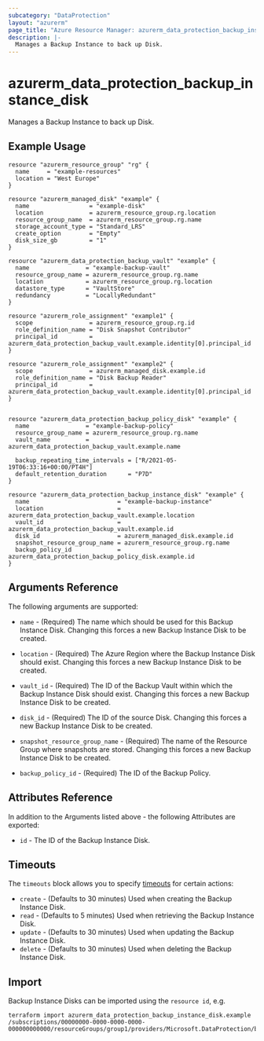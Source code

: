 ```yaml
---
subcategory: "DataProtection"
layout: "azurerm"
page_title: "Azure Resource Manager: azurerm_data_protection_backup_instance_disk"
description: |-
  Manages a Backup Instance to back up Disk.
---
```


# azurerm_data_protection_backup_instance_disk

Manages a Backup Instance to back up Disk.

## Example Usage

```hcl
resource "azurerm_resource_group" "rg" {
  name     = "example-resources"
  location = "West Europe"
}

resource "azurerm_managed_disk" "example" {
  name                 = "example-disk"
  location             = azurerm_resource_group.rg.location
  resource_group_name  = azurerm_resource_group.rg.name
  storage_account_type = "Standard_LRS"
  create_option        = "Empty"
  disk_size_gb         = "1"
}

resource "azurerm_data_protection_backup_vault" "example" {
  name                = "example-backup-vault"
  resource_group_name = azurerm_resource_group.rg.name
  location            = azurerm_resource_group.rg.location
  datastore_type      = "VaultStore"
  redundancy          = "LocallyRedundant"
}

resource "azurerm_role_assignment" "example1" {
  scope                = azurerm_resource_group.rg.id
  role_definition_name = "Disk Snapshot Contributor"
  principal_id         = azurerm_data_protection_backup_vault.example.identity[0].principal_id
}

resource "azurerm_role_assignment" "example2" {
  scope                = azurerm_managed_disk.example.id
  role_definition_name = "Disk Backup Reader"
  principal_id         = azurerm_data_protection_backup_vault.example.identity[0].principal_id
}


resource "azurerm_data_protection_backup_policy_disk" "example" {
  name                = "example-backup-policy"
  resource_group_name = azurerm_resource_group.rg.name
  vault_name          = azurerm_data_protection_backup_vault.example.name

  backup_repeating_time_intervals = ["R/2021-05-19T06:33:16+00:00/PT4H"]
  default_retention_duration      = "P7D"
}

resource "azurerm_data_protection_backup_instance_disk" "example" {
  name                         = "example-backup-instance"
  location                     = azurerm_data_protection_backup_vault.example.location
  vault_id                     = azurerm_data_protection_backup_vault.example.id
  disk_id                      = azurerm_managed_disk.example.id
  snapshot_resource_group_name = azurerm_resource_group.rg.name
  backup_policy_id             = azurerm_data_protection_backup_policy_disk.example.id
}
```

## Arguments Reference

The following arguments are supported:

* `name` - (Required) The name which should be used for this Backup Instance Disk. Changing this forces a new Backup Instance Disk to be created.

* `location` - (Required) The Azure Region where the Backup Instance Disk should exist. Changing this forces a new Backup Instance Disk to be created.

* `vault_id` - (Required) The ID of the Backup Vault within which the Backup Instance Disk should exist. Changing this forces a new Backup Instance Disk to be created.

* `disk_id` - (Required) The ID of the source Disk. Changing this forces a new Backup Instance Disk to be created.

* `snapshot_resource_group_name` - (Required) The name of the Resource Group where snapshots are stored. Changing this forces a new Backup Instance Disk to be created.

* `backup_policy_id` - (Required) The ID of the Backup Policy.

## Attributes Reference

In addition to the Arguments listed above - the following Attributes are exported:

* `id` - The ID of the Backup Instance Disk.

## Timeouts

The `timeouts` block allows you to specify [timeouts](https://www.terraform.io/docs/configuration/resources.html#timeouts) for certain actions:

* `create` - (Defaults to 30 minutes) Used when creating the Backup Instance Disk.
* `read` - (Defaults to 5 minutes) Used when retrieving the Backup Instance Disk.
* `update` - (Defaults to 30 minutes) Used when updating the Backup Instance Disk.
* `delete` - (Defaults to 30 minutes) Used when deleting the Backup Instance Disk.

## Import

Backup Instance Disks can be imported using the `resource id`, e.g.

```shell
terraform import azurerm_data_protection_backup_instance_disk.example /subscriptions/00000000-0000-0000-0000-000000000000/resourceGroups/group1/providers/Microsoft.DataProtection/backupVaults/vault1/backupInstances/backupInstance1
```

